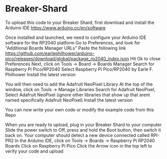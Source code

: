 # Breaker-Shard

To upload this code to your Breaker Shard, first download and install the Arduino IDE
https://www.arduino.cc/en/software

Once installed and launched, we need to configure your Arduino IDE software for the RP2040 platform
Go to Preferences, and look for "Additional Boards Manager URLs"
Paste the following link
https://github.com/earlephilhower/arduino-pico/releases/download/global/package_rp2040_index.json
Hit Ok to close Preferences
Next, click on Tools -> Board -> Boards Manager
Search for Raspberry Pi Pico/RP2040
Select Raspberry Pi Pico/RP2040 by Earle F. Philhower
Install the latest version

You will then need to add the Adafruit NeoPixel Library
At the top of the window, click on Tools -> Manage Libraries
Search for Adafruit NeoPixel, Select Adafruit NeoPixel (ignore other libraries that show up that arent named specifically Adafruit NeoPixel)
Install the latest version

You can now write your own code or modify the example code from this Repo

When you are ready to upload, plug in your Breaker Shard to your computer
Slide the power switch to Off, press and hold the Boot button, then switch it back on. Your computer should detect a new device connected called RPI-PR2
In the Arduino IDE, click on Tools -> Boards -> Raspberry Pi RP2040 Boards
Click on Raspberry Pi Pico
Click the Arrow icon in the top left to verify your code and upload
